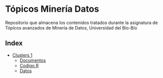 # Tópicos Minería Datos
Repositorio que almacena los contenidos tratados durante la asignatura de Tópicos avanzados de Minería de Datos, Universidad del Bío-Bío

## Index

- [Clusters 1](https://github.com/alexfabianb94/Topicos-Mineria-Datos/tree/master/Clusters)
  - [Documentos](https://github.com/alexfabianb94/Topicos-Mineria-Datos/tree/master/Clusters/doc)
  - [Codigo R](https://github.com/alexfabianb94/Topicos-Mineria-Datos/tree/master/Clusters/src)
  - [Datos](https://github.com/alexfabianb94/Topicos-Mineria-Datos/tree/master/Clusters/data)
